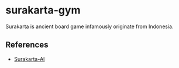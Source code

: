 # surakarta-gym
Surakarta is ancient board game infamously originate from Indonesia.


## References
* [Surakarta-AI](https://github.com/BetaSolo/Surakarta-AI-Core)
